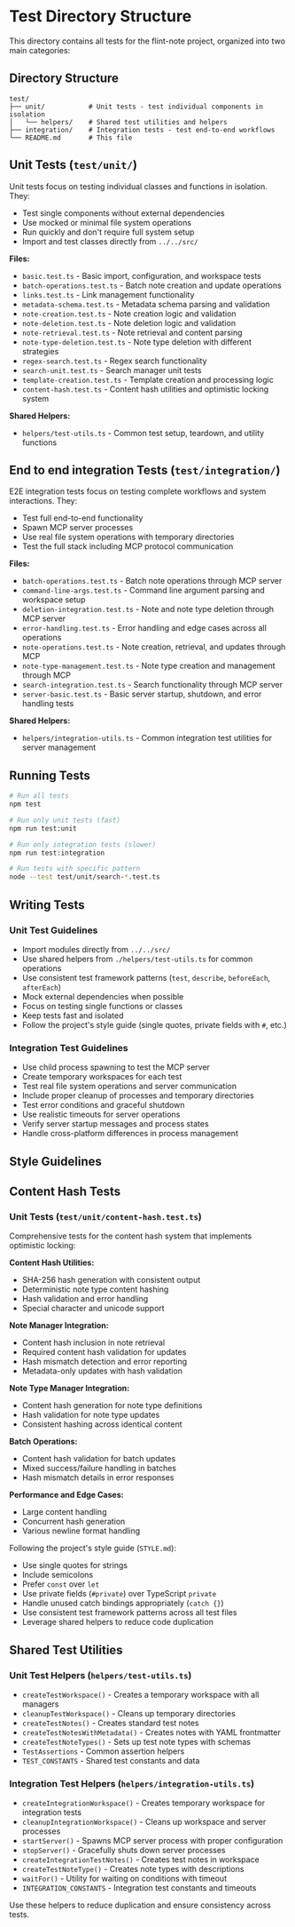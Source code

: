 # Test Directory Structure

This directory contains all tests for the flint-note project, organized into two main categories:

## Directory Structure

```
test/
├── unit/           # Unit tests - test individual components in isolation
│   └── helpers/    # Shared test utilities and helpers
├── integration/    # Integration tests - test end-to-end workflows
└── README.md       # This file
```

## Unit Tests (`test/unit/`)

Unit tests focus on testing individual classes and functions in isolation. They:

- Test single components without external dependencies
- Use mocked or minimal file system operations
- Run quickly and don't require full system setup
- Import and test classes directly from `../../src/`

**Files:**
- `basic.test.ts` - Basic import, configuration, and workspace tests
- `batch-operations.test.ts` - Batch note creation and update operations
- `links.test.ts` - Link management functionality
- `metadata-schema.test.ts` - Metadata schema parsing and validation
- `note-creation.test.ts` - Note creation logic and validation
- `note-deletion.test.ts` - Note deletion logic and validation
- `note-retrieval.test.ts` - Note retrieval and content parsing
- `note-type-deletion.test.ts` - Note type deletion with different strategies
- `regex-search.test.ts` - Regex search functionality
- `search-unit.test.ts` - Search manager unit tests
- `template-creation.test.ts` - Template creation and processing logic
- `content-hash.test.ts` - Content hash utilities and optimistic locking system

**Shared Helpers:**
- `helpers/test-utils.ts` - Common test setup, teardown, and utility functions

## End to end integration Tests (`test/integration/`)

E2E integration tests focus on testing complete workflows and system interactions. They:

- Test full end-to-end functionality
- Spawn MCP server processes
- Use real file system operations with temporary directories
- Test the full stack including MCP protocol communication

**Files:**
- `batch-operations.test.ts` - Batch note operations through MCP server
- `command-line-args.test.ts` - Command line argument parsing and workspace setup
- `deletion-integration.test.ts` - Note and note type deletion through MCP server
- `error-handling.test.ts` - Error handling and edge cases across all operations
- `note-operations.test.ts` - Note creation, retrieval, and updates through MCP
- `note-type-management.test.ts` - Note type creation and management through MCP
- `search-integration.test.ts` - Search functionality through MCP server
- `server-basic.test.ts` - Basic server startup, shutdown, and error handling tests

**Shared Helpers:**
- `helpers/integration-utils.ts` - Common integration test utilities for server management

## Running Tests

```bash
# Run all tests
npm test

# Run only unit tests (fast)
npm run test:unit

# Run only integration tests (slower)
npm run test:integration

# Run tests with specific pattern
node --test test/unit/search-*.test.ts
```

## Writing Tests

### Unit Test Guidelines

- Import modules directly from `../../src/`
- Use shared helpers from `./helpers/test-utils.ts` for common operations
- Use consistent test framework patterns (`test`, `describe`, `beforeEach`, `afterEach`)
- Mock external dependencies when possible
- Focus on testing single functions or classes
- Keep tests fast and isolated
- Follow the project's style guide (single quotes, private fields with `#`, etc.)

### Integration Test Guidelines

- Use child process spawning to test the MCP server
- Create temporary workspaces for each test
- Test real file system operations and server communication
- Include proper cleanup of processes and temporary directories
- Test error conditions and graceful shutdown
- Use realistic timeouts for server operations
- Verify server startup messages and process states
- Handle cross-platform differences in process management

## Style Guidelines

## Content Hash Tests

### Unit Tests (`test/unit/content-hash.test.ts`)

Comprehensive tests for the content hash system that implements optimistic locking:

**Content Hash Utilities:**
- SHA-256 hash generation with consistent output
- Deterministic note type content hashing
- Hash validation and error handling
- Special character and unicode support

**Note Manager Integration:**
- Content hash inclusion in note retrieval
- Required content hash validation for updates
- Hash mismatch detection and error reporting
- Metadata-only updates with hash validation

**Note Type Manager Integration:**
- Content hash generation for note type definitions
- Hash validation for note type updates
- Consistent hashing across identical content

**Batch Operations:**
- Content hash validation for batch updates
- Mixed success/failure handling in batches
- Hash mismatch details in error responses

**Performance and Edge Cases:**
- Large content handling
- Concurrent hash generation
- Various newline format handling

Following the project's style guide (`STYLE.md`):

- Use single quotes for strings
- Include semicolons
- Prefer `const` over `let`
- Use private fields (`#private`) over TypeScript `private`
- Handle unused catch bindings appropriately (`catch {}`)
- Use consistent test framework patterns across all test files
- Leverage shared helpers to reduce code duplication

## Shared Test Utilities

### Unit Test Helpers (`helpers/test-utils.ts`)
- `createTestWorkspace()` - Creates a temporary workspace with all managers
- `cleanupTestWorkspace()` - Cleans up temporary directories
- `createTestNotes()` - Creates standard test notes
- `createTestNotesWithMetadata()` - Creates notes with YAML frontmatter
- `createTestNoteTypes()` - Sets up test note types with schemas
- `TestAssertions` - Common assertion helpers
- `TEST_CONSTANTS` - Shared test constants and data

### Integration Test Helpers (`helpers/integration-utils.ts`)
- `createIntegrationWorkspace()` - Creates temporary workspace for integration tests
- `cleanupIntegrationWorkspace()` - Cleans up workspace and server processes
- `startServer()` - Spawns MCP server process with proper configuration
- `stopServer()` - Gracefully shuts down server processes
- `createIntegrationTestNotes()` - Creates test notes in workspace
- `createTestNoteType()` - Creates note types with descriptions
- `waitFor()` - Utility for waiting on conditions with timeout
- `INTEGRATION_CONSTANTS` - Integration test constants and timeouts

Use these helpers to reduce duplication and ensure consistency across tests.
